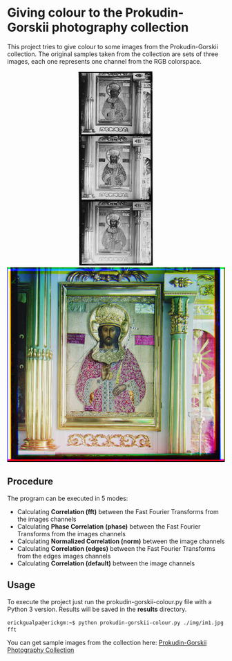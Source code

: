 # Giving colour to the Prokudin-Gorskii photography collection
This project tries to give colour to some images from the Prokudin-Gorskii collection. The original samples taken
from the collection are sets of three images, each one represents one channel from the RGB colorspace.

<p align="center">
  <img src="img/im4.jpg" height="450">
  <img src="results/normalized_correlation_2.jpg" height="450">
</p>

## Procedure
The program can be executed in 5 modes:

* Calculating **Correlation (fft)** between the Fast Fourier Transforms from the images channels
* Calculating **Phase Correlation (phase)** between the Fast Fourier Transforms from the images channels
* Calculating **Normalized Correlation (norm)** between the image channels
* Calculating **Correlation (edges)** between the Fast Fourier Transforms from the edges images channels
* Calculating **Correlation (default)** between the image channels

## Usage

To execute the project just run the prokudin-gorskii-colour.py file with a Python 3 version. Results will be saved in the **results** directory.

```console
erickgualpa@erickgm:~$ python prokudin-gorskii-colour.py ./img/im1.jpg fft
```

You can get sample images from the collection here: [Prokudin-Gorskii Photography Collection](https://www.loc.gov/exhibits/empire/gorskii.html)
